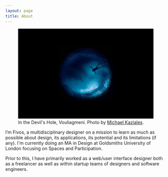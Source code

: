 ```yaml
---
layout: page
title: About
---
```

<figure>
    <img src="/images/2017/06/in-a-well.jpg" class="imgbleed">
    <figcaption>In the Devil's Hole, Vouliagmeni. Photo by <a href="https://www.instagram.com/mkaziales">Michael Kaziales</a>.</figcaption>
</figure>

I’m Fivos, a multidisciplinary designer on a mission to learn as much as possible about design, its applications, its potential and its limitations (if any). I'm currently doing an MA in Design at Goldsmiths University of London focusing on Spaces and Participation.

Prior to this, I have primarily worked as a web/user interface designer both as a freelancer as well as within startup teams of designers and software engineers.